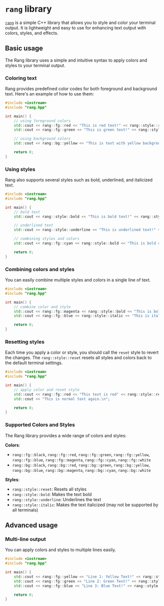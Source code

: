 # `rang` library

[`rang`](https://github.com/agauniyal/rang) is a simple C++ library that allows you to style and color your terminal output. It is lightweight and easy to use for enhancing text output with colors, styles, and effects.

## Basic usage

The Rang library uses a simple and intuitive syntax to apply colors and styles to your terminal output.

### Coloring text

Rang provides predefined color codes for both foreground and background text. Here's an example of how to use them:

```cpp
#include <iostream>
#include "rang.hpp"

int main() {
    // using foreground colors
    std::cout << rang::fg::red << "This is red text!" << rang::style::reset << "\n";
    std::cout << rang::fg::green << "This is green text!" << rang::style::reset << "\n";

    // using background colors
    std::cout << rang::bg::yellow << "This is text with yellow background!" << rang::style::reset << "\n";

    return 0;
}
```

### Using styles

Rang also supports several styles such as bold, underlined, and italicized text.

```cpp
#include <iostream>
#include "rang.hpp"

int main() {
    // bold text
    std::cout << rang::style::bold << "This is bold text!" << rang::style::reset << "\n";

    // underlined text
    std::cout << rang::style::underline << "This is underlined text!" << rang::style::reset << "\n";

    // combining styles and colors
    std::cout << rang::fg::cyan << rang::style::bold << "This is bold cyan text!" << rang::style::reset << "\n";

    return 0;
}
```

### Combining colors and styles

You can easily combine multiple styles and colors in a single line of text.

```cpp
#include <iostream>
#include "rang.hpp"

int main() {
    // combine color and style
    std::cout << rang::fg::magenta << rang::style::bold << "This is bold magenta text!" << rang::style::reset << "\n";
    std::cout << rang::fg::blue << rang::style::italic << "This is italic blue text!" << rang::style::reset << "\n";

    return 0;
}
```

### Resetting styles

Each time you apply a color or style, you should call the `reset` style to revert the changes. The `rang::style::reset` resets all styles and colors back to the default terminal settings.

```cpp
#include <iostream>
#include "rang.hpp"

int main() {
    // apply color and reset style
    std::cout << rang::fg::red << "This text is red" << rang::style::reset << "\n";
    std::cout << "This is normal text again.\n";

    return 0;
}
```

### Supported Colors and Styles

The Rang library provides a wide range of colors and styles:

**Colors**:

- `rang::fg::black`, `rang::fg::red`, `rang::fg::green`, `rang::fg::yellow`, `rang::fg::blue`, `rang::fg::magenta`, `rang::fg::cyan`, `rang::fg::white`
- `rang::bg::black`, `rang::bg::red`, `rang::bg::green`, `rang::bg::yellow`, `rang::bg::blue`, `rang::bg::magenta`, `rang::bg::cyan`, `rang::bg::white`

**Styles**:

- `rang::style::reset`: Resets all styles
- `rang::style::bold`: Makes the text bold
- `rang::style::underline`: Underlines the text
- `rang::style::italic`: Makes the text italicized (may not be supported by all terminals)

## Advanced usage

### Multi-line output

You can apply colors and styles to multiple lines easily.

```cpp
#include <iostream>
#include "rang.hpp"

int main() {
    std::cout << rang::fg::yellow << "Line 1: Yellow Text!" << rang::style::reset << "\n";
    std::cout << rang::fg::green << "Line 2: Green Text!" << rang::style::reset << "\n";
    std::cout << rang::fg::blue << "Line 3: Blue Text!" << rang::style::reset << "\n";

    return 0;
}
```
